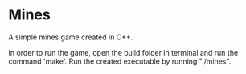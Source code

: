 # Mines

A simple mines game created in C++.

In order to run the game, open the build folder in terminal and run the command 'make'.
Run the created executable by running "./mines".
